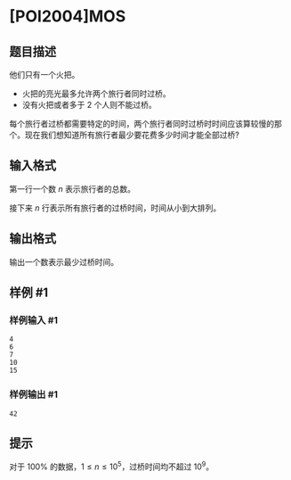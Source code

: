 # [POI2004]MOS

## 题目描述

他们只有一个火把。
- 火把的亮光最多允许两个旅行者同时过桥。
- 没有火把或者多于 $2$ 个人则不能过桥。

每个旅行者过桥都需要特定的时间，两个旅行者同时过桥时时间应该算较慢的那个。现在我们想知道所有旅行者最少要花费多少时间才能全部过桥?

## 输入格式

第一行一个数 $n$ 表示旅行者的总数。

接下来 $n$ 行表示所有旅行者的过桥时间，时间从小到大排列。

## 输出格式

输出一个数表示最少过桥时间。

## 样例 #1

### 样例输入 #1
```
4
6
7
10
15
```

### 样例输出 #1

```
42
```

## 提示

对于 $100\%$ 的数据，$1\le n\le10^5$，过桥时间均不超过 $10^9$。
